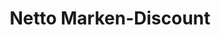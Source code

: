 ---
title: "Netto Marken-Discount"
url: /schwaebisch-gmuend/netto-marken-discount/
shop: Supermarkt
---